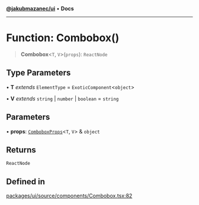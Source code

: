 [**@jakubmazanec/ui**](../README.md) • **Docs**

---

# Function: Combobox()

> **Combobox**\<`T`, `V`\>(`props`): `ReactNode`

## Type Parameters

• **T** _extends_ `ElementType` = `ExoticComponent`\<`object`\>

• **V** _extends_ `string` \| `number` \| `boolean` = `string`

## Parameters

• **props**: [`ComboboxProps`](../type-aliases/ComboboxProps.md)\<`T`, `V`\> & `object`

## Returns

`ReactNode`

## Defined in

[packages/ui/source/components/Combobox.tsx:82](https://github.com/jakubmazanec/tools/blob/3137813ef46c72d3c081751f960a2aa2c61ad567/packages/ui/source/components/Combobox.tsx#L82)
